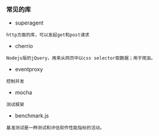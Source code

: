 ###  常见的库
- superagent
```
http方面的库，可以发起get和post请求
```
- cherrio
```
Nodejs版的jQuery，用来从网页中以css selector取数据；用于爬虫。
```
- eventproxy
```
控制并发
```
- mocha
```
测试框架
```
- benchmark.js
```
基准测试是一种测试和评估软件性能指标的活动。
```
